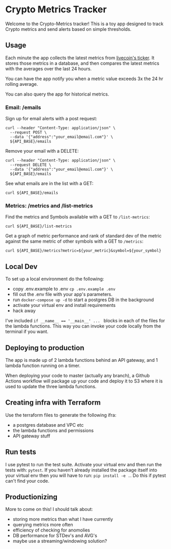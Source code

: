 # Crypto Metrics Tracker

Welcome to the Crypto-Metrics tracker!
This is a toy app designed to track Crypto metrics and send alerts based on simple thresholds.

## Usage

Each minute the app collects the latest metrics from
[livecoin's ticker](https://api.livecoin.net/exchange/ticker).
It stores those metrics in a database,
and then compares the latest metrics with the averages over the last 24 hours.

You can have the app notify you when a metric value exceeds 3x the 24 hr rolling average.

You can also query the app for historical metrics.

### Email: /emails

Sign up for email alerts with a post request:

```Shell
curl --header "Content-Type: application/json" \
  --request POST \
  --data '{"address":"your_email@email.com"}' \
  ${API_BASE}/emails
```

Remove your email with a DELETE:

```Shell
curl --header "Content-Type: application/json" \
  --request DELETE \
  --data '{"address":"your_email@email.com"}' \
  ${API_BASE}/emails
```

See what emails are in the list with a GET:

```Shell
curl ${API_BASE}/emails
```

### Metrics: /metrics and /list-metrics

Find the metrics and Symbols available with a GET to `/list-metrics`:

```Shell
curl ${API_BASE}/list-metrics
```

Get a graph of metric performance and rank of standard dev of
the metric against the same metric of other symbols with a GET to `/metrics`:

```Shell
curl ${API_BASE}/metrics?metric=${your_metric}&symbol=${your_symbol}
```

## Local Dev

To set up a local environment do the following:

- copy .env.example to .env `cp .env.example .env`
- fill out the .env file with your app's parameters.
- run `docker-compose up -d` to start a postgres DB in the background
- activate your virtual env and install requirements
- hack away

I've included `if __name__ == '__main__' ... ` blocks in each of the
files for the lambda functions.
This way you can invoke your code locally from the terminal if you want.

## Deploying to production

The app is made up of 2 lambda functions behind an API gateway,
and 1 lambda function running on a timer.

When deploying your code to master (actually any branch), a Github Actions workflow
will package up your code and deploy it to S3 where it is used
to update the three lambda functions.

## Creating infra with Terraform

Use the terraform files to generate the following ifra:
- a postgres database and VPC etc
- the lambda functions and permissions
- API gateway stuff

## Run tests

I use pytest to run the test suite.
Activate your virtual env and then run the tests with: `pytest`.
If you haven't already installed the package itself into your virtual env
then you will have to run: `pip install -e .`.
Do this if pytest can't find your code.

## Productionizing

More to come on this! I should talk about:

- storing more metrics than what I have currently
- querying metrics more often
- efficiency of checking for anomolies
- DB performance for STDev's and AVG's
- maybe use a streaming/windowing solution?
